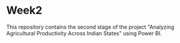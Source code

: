 # Week2
This repository contains the second stage of the project "Analyzing Agricultural Productivity Across Indian States" using Power BI.
